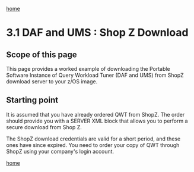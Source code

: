 [home](https://github.com/zeditor01/zowe_db2_tools/blob/main/docs/ZPDT_Build_Path.md)

# 3.1 DAF and UMS : Shop Z Download

## Scope of this page

This page provides a worked example of downloading the Portable Software Instance of Query Workload Tuner (DAF and UMS) from ShopZ download server to your z/OS image.

## Starting point

It is assumed that you have already ordered QWT from ShopZ. The order should provide you with a SERVER XML block that allows you to perform a secure download from Shop Z. 

The ShopZ download credentials are valid for a short period, and these ones have since expired. You need to order your copy of QWT through ShopZ using your company's login account.






[home](https://github.com/zeditor01/zowe_db2_tools/blob/main/docs/ZPDT_Build_Path.md)
